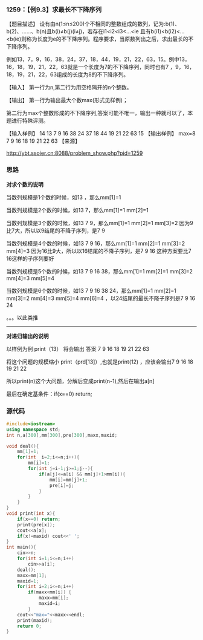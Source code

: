 ### 1259：【例9.3】求最长不下降序列

【题目描述】
设有由n(1≤n≤200)个不相同的整数组成的数列，记为:b(1)、b(2)、……、b(n)且b(i)≠b(j)(i≠j)，若存在i1<i2<i3<…<ie 且有b(i1)<b(i2)<…<b(ie)则称为长度为e的不下降序列。程序要求，当原数列出之后，求出最长的不下降序列。

例如13，7，9，16，38，24，37，18，44，19，21，22，63，15。例中13，16，18，19，21，22，63就是一个长度为7的不下降序列，同时也有7 ，9，16，18，19，21，22，63组成的长度为8的不下降序列。

【输入】
第一行为n,第二行为用空格隔开的n个整数。

【输出】
第一行为输出最大个数max(形式见样例)；

第二行为max个整数形成的不下降序列,答案可能不唯一，输出一种就可以了，本题进行特殊评测。

【输入样例】
14
13 7 9 16 38 24 37 18 44 19 21 22 63 15
【输出样例】
max=8
7 9 16 18 19 21 22 63
【来源】

http://ybt.ssoier.cn:8088/problem_show.php?pid=1259

### 思路

**对求个数的说明**

当数列规模是1个数的时候，如13 ，那么mm[1]=1

当数列规模是2个数的时候，如13  7，那么mm[1]=1  mm[2]=1

当数列规模是3个数的时候，如13  7  9，那么mm[1]=1  mm[2]=1 mm[3]=2 因为9比7大，所以以9结尾的不降子序列，是7  9

当数列规模是4个数的时候，如13  7  9  16，那么mm[1]=1  mm[2]=1 mm[3]=2 mm[4]=3 因为16比9大，所以以16结尾的不降子序列，是7  9 16 这种方案要比7  16这样的子序列要好

当数列规模是5个数的时候，如13  7  9  16  38，那么mm[1]=1  mm[2]=1 mm[3]=2 mm[4]=3 mm[5]=4

当数列规模是6个数的时候，如13  7  9  16  38   24，那么mm[1]=1  mm[2]=1 mm[3]=2 mm[4]=3 mm[5]=4 mm[6]=4 ，以24结尾的最长不降子序列是7 9 16 24

。。。以此类推

-------

**对递归输出的说明**

以样例为例 print（13） 将会输出 答案 7 9 16 18 19 21 22 63

将这个问题的规模缩小 print（prd[13]）,也就是print(12) ，应该会输出7 9 16 18 19 21 22 

所以print(n)这个大问题，分解后变成print(n-1),然后在输出a[n]

最后在确定基条件：if(x==0) return;

### 源代码

```c++
#include<iostream>
using namespace std;
int n,a[300],mm[300],pre[300],maxx,maxid;

void deal(){
	mm[1]=1;
	for(int  i=2;i<=n;i++){
		mm[i]=1;
		for(int j=i-1;j>=1;j--){
			if(a[j]<=a[i] && mm[j]+1>mm[i]){
				mm[i]=mm[j]+1;
				pre[i]=j;
			}
		}
	}
}
void print(int x){
	if(x==0) return;
	print(pre[x]);
	cout<<a[x];
	if(x!=maxid) cout<<' ';
}
int main(){
	cin>>n;
	for(int i=1;i<=n;i++)
		cin>>a[i];
	deal();
	maxx=mm[1];
	maxid=1;
	for(int i=2;i<=n;i++)
		if(maxx<mm[i]) {
			maxx=mm[i];
			maxid=i;
		}
	cout<<"max="<<maxx<<endl;
	print(maxid);
	return 0;
}
```

